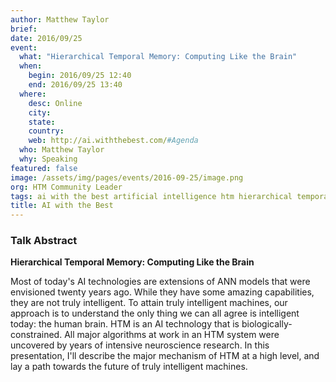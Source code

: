 ```yaml
---
author: Matthew Taylor
brief:
date: 2016/09/25
event:
  what: "Hierarchical Temporal Memory: Computing Like the Brain"
  when:
    begin: 2016/09/25 12:40
    end: 2016/09/25 13:40
  where:
    desc: Online
    city:
    state:
    country:
    web: http://ai.withthebest.com/#Agenda
  who: Matthew Taylor
  why: Speaking
featured: false
image: /assets/img/pages/events/2016-09-25/image.png
org: HTM Community Leader
tags: ai with the best artificial intelligence htm hierarchical temporal memory computing like the brain
title: AI with the Best
---
```


### Talk Abstract

**Hierarchical Temporal Memory: Computing Like the Brain**

Most of today's AI technologies are extensions of ANN models that were
envisioned twenty years ago. While they have some amazing capabilities, they are
not truly intelligent. To attain truly intelligent machines, our approach is to
understand the only thing we can all agree is intelligent today: the human
brain. HTM is an AI technology that is biologically-constrained. All major
algorithms at work in an HTM system were uncovered by years of intensive
neuroscience research. In this presentation, I'll describe the major mechanism
of HTM at a high level, and lay a path towards the future of truly intelligent
machines.
